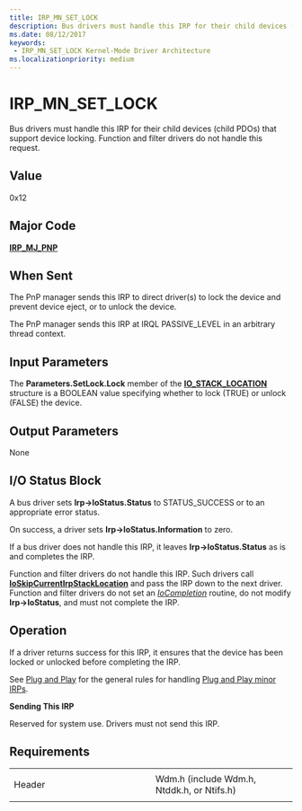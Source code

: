 ```yaml
---
title: IRP_MN_SET_LOCK
description: Bus drivers must handle this IRP for their child devices (child PDOs) that support device locking. Function and filter drivers do not handle this request.
ms.date: 08/12/2017
keywords:
 - IRP_MN_SET_LOCK Kernel-Mode Driver Architecture
ms.localizationpriority: medium
---
```


# IRP\_MN\_SET\_LOCK


Bus drivers must handle this IRP for their child devices (child PDOs) that support device locking. Function and filter drivers do not handle this request.

## Value

0x12

Major Code
----------

[**IRP\_MJ\_PNP**](irp-mj-pnp.md)

When Sent
---------

The PnP manager sends this IRP to direct driver(s) to lock the device and prevent device eject, or to unlock the device.

The PnP manager sends this IRP at IRQL PASSIVE\_LEVEL in an arbitrary thread context.

## Input Parameters


The **Parameters.SetLock.Lock** member of the [**IO\_STACK\_LOCATION**](/windows-hardware/drivers/ddi/wdm/ns-wdm-_io_stack_location) structure is a BOOLEAN value specifying whether to lock (TRUE) or unlock (FALSE) the device.

## Output Parameters


None

## I/O Status Block


A bus driver sets **Irp-&gt;IoStatus.Status** to STATUS\_SUCCESS or to an appropriate error status.

On success, a driver sets **Irp-&gt;IoStatus.Information** to zero.

If a bus driver does not handle this IRP, it leaves **Irp-&gt;IoStatus.Status** as is and completes the IRP.

Function and filter drivers do not handle this IRP. Such drivers call [**IoSkipCurrentIrpStackLocation**](./mm-bad-pointer.md) and pass the IRP down to the next driver. Function and filter drivers do not set an [*IoCompletion*](/windows-hardware/drivers/ddi/wdm/nc-wdm-io_completion_routine) routine, do not modify **Irp-&gt;IoStatus**, and must not complete the IRP.

Operation
---------

If a driver returns success for this IRP, it ensures that the device has been locked or unlocked before completing the IRP.

See [Plug and Play](./introduction-to-plug-and-play.md) for the general rules for handling [Plug and Play minor IRPs](plug-and-play-minor-irps.md).

**Sending This IRP**

Reserved for system use. Drivers must not send this IRP.

Requirements
------------

<table>
<colgroup>
<col width="50%" />
<col width="50%" />
</colgroup>
<tbody>
<tr class="odd">
<td><p>Header</p></td>
<td>Wdm.h (include Wdm.h, Ntddk.h, or Ntifs.h)</td>
</tr>
</tbody>
</table>

 

